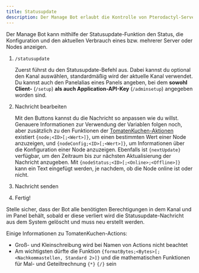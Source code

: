 ```yaml
---
title: Statusupdate
description: Der Manage Bot erlaubt die Kontrolle von Pterodactyl-Servern von Discord aus. Diese Seite erklärt das automatische Anzeigen von Server- und Nodestatistiken als Nachricht.
---
```


Der Manage Bot kann mithilfe der Statusupdate-Funktion den Status, die Konfiguration und den aktuellen Verbrauch eines bzw. mehrerer Server oder Nodes anzeigen.

1. `/statusupdate`

	Zuerst führst du den Statusupdate-Befehl aus. Dabei kannst du optional den Kanal auswählen, standardmäßig wird der aktuelle Kanal verwendet. Du kannst auch den Panelalias eines Panels angeben, bei dem **sowohl Client-** (`/setup`) **als auch Application-API-Key** (`/adminsetup`) angegeben worden sind.

2. Nachricht bearbeiten

	Mit den Buttons kannst du die Nachricht so anpassen wie du willst. Genauere Informationen zur Verwendung der Variablen folgen noch, aber zusätzlich zu den Funktionen der [TomatenKuchen-Aktionen](/category/action-functions) existiert `{node;<ID>[;<Wert>]}`, um einen bestimmten Wert einer Node anzuzeigen, und `{nodeConfig;<ID>[;<Wert>]}`, um Informationen über die Konfiguration einer Node anzuzeigen.
	Ebenfalls ist `{nextUpdate}` verfügbar, um den Zeitraum bis zur nächsten Aktualisierung der Nachricht anzugeben. Mit `{nodeStatus;<ID>[;<Online>;<Offline>]}` kann ein Text eingefügt werden, je nachdem, ob die Node online ist oder nicht.

3. Nachricht senden
4. Fertig!

Stelle sicher, dass der Bot alle benötigten Berechtigungen in dem Kanal und im Panel behält, sobald er diese verliert wird die Statusupdate-Nachricht aus dem System gelöscht und muss neu erstellt werden.

Einige Informationen zu TomatenKuchen-Actions:
- Groß- und Kleinschreibung wird bei Namen von Actions nicht beachtet
- Am wichtigsten dürfte die Funktion `{formatBytes;<Bytes>[;<Nachkommastellen, Standard 2>]}` und die mathematischen Funktionen für Mal- und Geteiltrechnung `{*}` `{/}` sein
